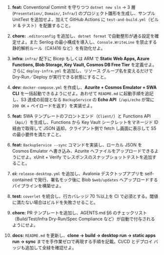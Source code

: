 1. **feat:** Conventional Commit を守りつつ `dotnet new sln` → 3 層 (`Presentation/`, `Domain/`, `Infra/`) のプロジェクト雛形を生成し、サンプル UnitTest を追加せよ。加えて GitHub Actions に `test-and-build.yml`（ビルド & テスト）を配置すること。

2. **chore:** `.editorconfig` を追加し、`dotnet format` で自動整形が通る設定を確定せよ。また Serilog の最小構成を導入し、`Console.WriteLine` を禁止する静的解析ルール（CA1416 など）を有効化せよ。

3. **infra:** `infra/` 配下に Bicep もしくは ARM で **Static Web Apps, Azure Functions, Blob Storage, Key Vault, Cosmos DB Free Tier** を定義せよ。さらに `deploy-infra.yml` を追加し、リソース グループ名を変えるだけで Dry-Run／Deploy が実行できる状態にすること。

4. **dev:** `docker-compose.yml` を作成し、**Azurite + Cosmos Emulator + SWA CLI** を一括起動できるようにせよ。あわせて `README.md` に起動手順を追記し、S3 達成の前提となる `BackupService` の **Echo API**（`/api/echo` が常に `200 OK` + ペイロードを返す）を実装せよ。

5. **feat:** SWA テンプレートのフロントエンド（`Client/`）と Functions API（`Api/`）を生成し、Functions から Key Vault シークレットをマネージド ID 経由で取得して JSON 返却。クライアント側で fetch し画面に表示して S5 の最小要件を満たすこと。

6. **feat:** `BackupService --sync` コマンドを実装し、ローカル JSON を Cosmos Emulator へ書き込み、Azurite へファイルをアップロードできるようにせよ。xUnit + Verify でレスポンスのスナップショットテストを追加すること。

7. **ci:** `release-desktop.yml` を追加し、Avalonia デスクトップアプリを self-contained で発行、署名モック後に Blob `$web/updates` へアップロードするパイプラインを構築せよ。

8. **test:** `coverlet` を統合し、行カバレッジ 70 %以上を CI で必須とする。閾値に満たない場合はビルドを失敗させること。

9. **chore:** PR テンプレートを追加し、AGENTS.md §6 のチェックリスト（Build/Test/Infra Dry-Run/Spec Compliance など）が自動で付与されるようにせよ。

10. **docs:** `README.md` を更新し、**clone → build → desktop run → static apps run → sync** までを手作業ゼロで再現する手順を記載。CI/CD とデプロイ バッジも追加して全緑を確認せよ。
